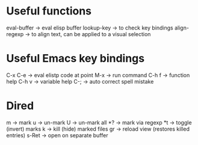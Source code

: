 # Useful functions

eval-buffer  -> eval elisp buffer
lookup-key   -> to check key bindings
align-regexp -> to align text, can be applied to a visual selection

# Useful Emacs key bindings
C-x C-e -> eval elistp code at point
M-x     -> run command
C-h f   -> function help
C-h v   -> variable help
C-;     -> auto correct spell mistake

# Dired
m     -> mark
u     -> un-mark
U     -> un-mark all
*?    -> mark via regexp
*t    -> toggle (invert) marks
k     -> kill (hide) marked files
gr    -> reload view (restores killed entries)
s-Ret -> open on separate buffer
